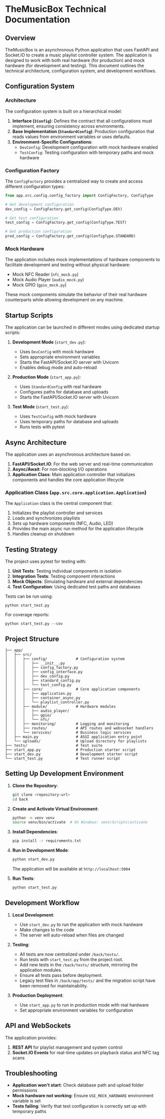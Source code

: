 # TheMusicBox Technical Documentation

## Overview

TheMusicBox is an asynchronous Python application that uses FastAPI and Socket.IO to create a music playlist controller system. The application is designed to work with both real hardware (for production) and mock hardware (for development and testing). This document outlines the technical architecture, configuration system, and development workflows.

## Configuration System

### Architecture

The configuration system is built on a hierarchical model:

1. **Interface (`IConfig`)**: Defines the contract that all configurations must implement, ensuring consistency across environments.
2. **Base Implementation (`StandardConfig`)**: Production configuration that reads values from environment variables or uses defaults.
3. **Environment-Specific Configurations**:
   - `DevConfig`: Development configuration with mock hardware enabled
   - `TestConfig`: Testing configuration with temporary paths and mock hardware

### Configuration Factory

The `ConfigFactory` provides a centralized way to create and access different configuration types:

```python
from app.src.config.config_factory import ConfigFactory, ConfigType

# Get development configuration
dev_config = ConfigFactory.get_config(ConfigType.DEV)

# Get test configuration
test_config = ConfigFactory.get_config(ConfigType.TEST)

# Get production configuration
prod_config = ConfigFactory.get_config(ConfigType.STANDARD)
```

### Mock Hardware

The application includes mock implementations of hardware components to facilitate development and testing without physical hardware:

- Mock NFC Reader (`nfc_mock.py`)
- Mock Audio Player (`audio_mock.py`)
- Mock GPIO (`gpio_mock.py`)

These mock components simulate the behavior of their real hardware counterparts while allowing development on any machine.

## Startup Scripts

The application can be launched in different modes using dedicated startup scripts:

1. **Development Mode** (`start_dev.py`):
   - Uses `DevConfig` with mock hardware
   - Sets appropriate environment variables
   - Starts the FastAPI/Socket.IO server with Uvicorn
   - Enables debug mode and auto-reload

2. **Production Mode** (`start_app.py`):
   - Uses `StandardConfig` with real hardware
   - Configures paths for database and uploads
   - Starts the FastAPI/Socket.IO server with Uvicorn

3. **Test Mode** (`start_test.py`):
   - Uses `TestConfig` with mock hardware
   - Uses temporary paths for database and uploads
   - Runs tests with pytest

## Async Architecture

The application uses an asynchronous architecture based on:

1. **FastAPI/Socket.IO**: For the web server and real-time communication
2. **Async/Await**: For non-blocking I/O operations
3. **Application Class**: Main application controller that initializes components and handles the core application lifecycle

### Application Class (`app.src.core.application.Application`)

The `Application` class is the central component that:

1. Initializes the playlist controller and services
2. Loads and synchronizes playlists
3. Sets up hardware components (NFC, Audio, LED)
4. Provides the main async run method for the application lifecycle
5. Handles cleanup on shutdown

## Testing Strategy

The project uses pytest for testing with:

1. **Unit Tests**: Testing individual components in isolation
2. **Integration Tests**: Testing component interactions
3. **Mock Objects**: Simulating hardware and external dependencies
4. **Test Configuration**: Using dedicated test paths and databases

Tests can be run using:

```
python start_test.py
```

For coverage reports:

```
python start_test.py --cov
```

## Project Structure

```
├── app/
│   ├── src/
│   │   ├── config/             # Configuration system
│   │   │   ├── __init__.py
│   │   │   ├── config_factory.py
│   │   │   ├── config_interface.py
│   │   │   ├── dev_config.py
│   │   │   ├── standard_config.py
│   │   │   └── test_config.py
│   │   ├── core/               # Core application components
│   │   │   ├── application.py
│   │   │   ├── container_async.py
│   │   │   └── playlist_controller.py
│   │   ├── module/             # Hardware modules
│   │   │   ├── audio_player/
│   │   │   ├── gpio/
│   │   │   └── nfc/
│   │   ├── monitoring/         # Logging and monitoring
│   │   ├── routes/             # API routes and websocket handlers
│   │   └── services/           # Business logic services
│   ├── main.py                 # ASGI application entry point
│   └── uploads/                # Upload directory for playlists
├── tests/                      # Test suite
├── start_app.py                # Production starter script
├── start_dev.py                # Development starter script
└── start_test.py               # Test runner script
```

## Setting Up Development Environment

1. **Clone the Repository**:
   ```bash
   git clone <repository-url>
   cd back
   ```

2. **Create and Activate Virtual Environment**:
   ```bash
   python -m venv venv
   source venv/bin/activate  # On Windows: venv\Scripts\activate
   ```

3. **Install Dependencies**:
   ```bash
   pip install -r requirements.txt
   ```

4. **Run in Development Mode**:
   ```bash
   python start_dev.py
   ```
   The application will be available at `http://localhost:5004`

5. **Run Tests**:
   ```bash
   python start_test.py
   ```

## Development Workflow

1. **Local Development**:
   - Use `start_dev.py` to run the application with mock hardware
   - Make changes to the code
   - The server will auto-reload when files are changed

2. **Testing**:
   - All tests are now centralized under `/back/tests/`.
   - Run tests with `start_test.py` from the project root.
   - Add new tests in the `/back/tests/` structure, mirroring the application modules.
   - Ensure all tests pass before deployment.
   - Legacy test files in `/back/app/tests/` and the migration script have been removed for maintainability.

3. **Production Deployment**:
   - Use `start_app.py` to run in production mode with real hardware
   - Set appropriate environment variables for configuration

## API and WebSockets

The application provides:

1. **REST API** for playlist management and system control
2. **Socket.IO Events** for real-time updates on playback status and NFC tag scans

## Troubleshooting

- **Application won't start**: Check database path and upload folder permissions
- **Mock hardware not working**: Ensure `USE_MOCK_HARDWARE` environment variable is set
- **Tests failing**: Verify that test configuration is correctly set up with temporary paths
